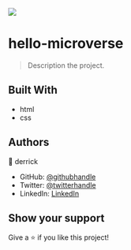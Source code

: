 ![](https://img.shields.io/badge/Microverse-blueviolet)

# hello-microverse

> Description the project.


## Built With

- html
- css


## Authors

👤 derrick

- GitHub: [@githubhandle](https://github.com/derrick1451)
- Twitter: [@twitterhandle](https://twitter.com/derrickhayle)
- LinkedIn: [LinkedIn](https://linkedin.com/in/okongoderrick)


## Show your support

Give a ⭐️ if you like this project!